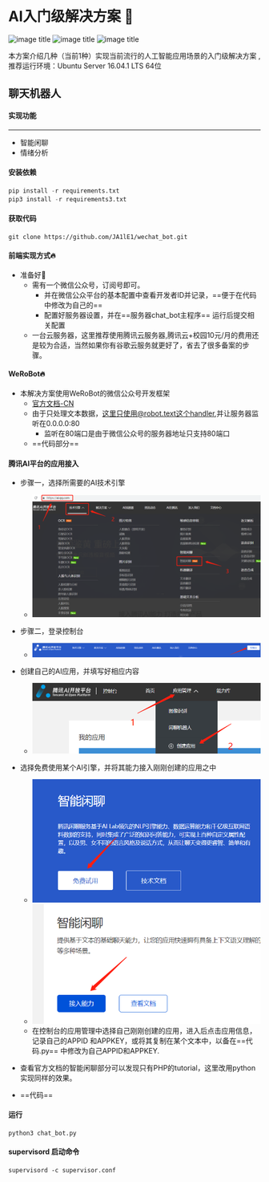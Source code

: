 # AI入门级解决方案 :see_no_evil:

![image title](https://img.shields.io/badge/auther-JA1LE1-orange.svg)    ![image title](https://img.shields.io/badge/XMU-CSC-blue.svg)   ![image title](https://img.shields.io/badge/Ubuntu-passing-brightgreen.svg)

本方案介绍几种（当前1种）实现当前流行的人工智能应用场景的入门级解决方案 ,推荐运行环境：Ubuntu Server 16.04.1 LTS 64位

## 聊天机器人

#### 实现功能

---

- 智能闲聊
- 情绪分析

#### 安装依赖

```python
pip install -r requirements.txt
pip3 install -r requirements3.txt
```



#### 获取代码

```
git clone https://github.com/JA1lE1/wechat_bot.git
```



#### 前端实现方式:fire:

- 准备好:100:
  - 需有一个微信公众号，订阅号即可。
    - 并在微信公众平台的基本配置中查看开发者ID并记录，==便于在代码中修改为自己的==
    - 配置好服务器设置，并在==服务器chat_bot主程序== 运行后提交相关配置
  - 一台云服务器，这里推荐使用腾讯云服务器,腾讯云+校园10元/月的费用还是较为合适，当然如果你有谷歌云服务就更好了，省去了很多备案的步骤。



#### WeRoBot:fire:

- 本解决方案使用WeRoBot的微信公众号开发框架
  - [官方文档-CN](https://werobot.readthedocs.io/zh_CN/latest/index.html)
  - 由于只处理文本数据，这里只使用@robot.text这个handler,并让服务器监听在0.0.0.0:80
    - 监听在80端口是由于微信公众号的服务器地址只支持80端口
  - ==代码部分==

#### 腾讯AI平台的应用接入

- 步骤一，选择所需要的AI技术引擎
  - ![腾讯AI指引](./picture/腾讯AI指引.png)

- 步骤二，登录控制台
  - ![登录控制台](./picture/登录控制台.png)
- 创建自己的AI应用，并填写好相应内容
  - ![创建应用](./picture/创建应用.png)
- 选择免费使用某个AI引擎，并将其能力接入刚刚创建的应用之中
  - ![免费使用智能闲聊](./picture/免费使用智能闲聊.png)
  - ![接入能力](./picture/接入能力.png)
  - 在控制台的应用管理中选择自己刚刚创建的应用，进入后点击应用信息，记录自己的APPID 和APPKEY，或将其复制在某个文本中，以备在==代码.py== 中修改为自己APPID和APPKEY.
- 查看官方文档的智能闲聊部分可以发现只有PHP的tutorial，这里改用python实现同样的效果。
- ==代码==

#### 运行

```
python3 chat_bot.py
```



#### supervisord 启动命令

```
supervisord -c supervisor.conf
```









